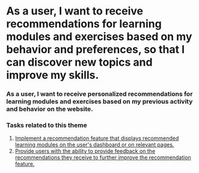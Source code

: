 # As a user, I want to receive recommendations for learning modules and exercises based on my behavior and preferences, so that I can discover new topics and improve my skills.

### As a user, I want to receive personalized recommendations for learning modules and exercises based on my previous activity and behavior on the website.

### Tasks related to this theme
1. [Implement a recommendation feature that displays recommended learning modules on the user's dashboard or on relevant pages.](tasks/t3.md)
2. [Provide users with the ability to provide feedback on the recommendations they receive to further improve the recommendation feature.](tasks/t4.md)
